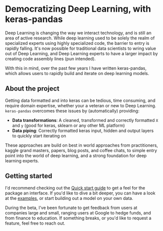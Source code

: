 # Democratizing Deep Learning, with keras-pandas

Deep Learning is changing the way we interact technology, and is still an area of active research. While deep 
learning used to be solely the realm of specialized experts using highly specialized code, the barrier to entry is 
rapidly falling. It's now possible for traditional data scientists to wring value out of Deep Learning, and Deep Learning experts to 
have a larger impact by creating code assembly lines (pun intended).

With this in mind, over the past few years I have written keras-pandas, which allows users to rapidly build and 
iterate on deep learning models.  

## About the project

Getting data formatted and into keras can be tedious, time consuming, and require domain expertise, whether your a 
veteran or new to Deep Learning. `keras-pandas` overcomes these issues by (automatically) providing:

 - **Data transformations**: A cleaned, transformed and correctly formatted `X` and `y` (good for keras, sklearn or any 
 other ML 
 platform)
 - **Data piping**: Correctly formatted keras input, hidden and output layers to quickly start iterating on  

These approaches are build on best in world approaches from practitioners, kaggle grand masters, papers, blog posts, 
and coffee chats, to simple entry point into the world of deep learning, and a strong foundation for deep learning 
experts.  

## Getting started

I'd recommend checking out the [Quick start guide](https://keras-pandas.readthedocs.io/en/latest/intro.html#quick-start) 
to get a feel for the package an interface. If you'd like to dive a bit deeper, you can have a look at the 
[examples](https://github.com/bjherger/keras-pandas/tree/master/examples), or start building out a model on your own 
data. 

During the beta, I've been fortunate to get feedback from users at companies large and small, ranging users at Google
 to hedge funds, and from finance to education. If something breaks, or you'd like to request a feature, feel free to
  reach out. 
